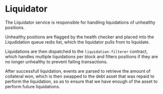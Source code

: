 # Liquidator

The Liquidator service is responsible for handling liquidations of unhealthy positions.

Unhealthy positions are flagged by the health checker and placed into the Liqudidation queue redis list,
which the liquidator pulls from to liquidate.

Liquidations are then dispatched to the `liquidation-filterer` contract, which handles multiple liquidations
per block and filters positions if they are no longer unhealthy to prevent failing transactions.

After successfull liquidation, events are parsed to retrieve the amount of collateral won, which is then
swapped to the debt asset that was repaid to perform the liquidation, so as to ensure that we have
enough of the asset to perform future liquidations.
